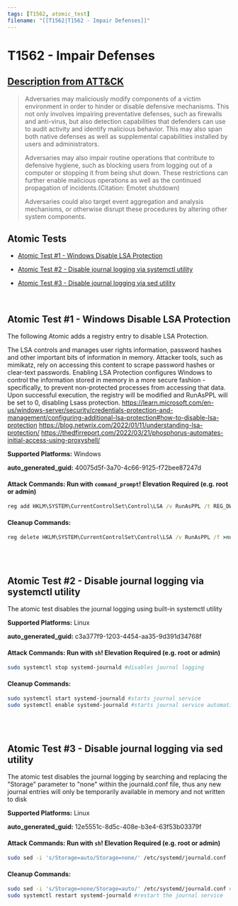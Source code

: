 ```yaml
---
tags: [T1562, atomic_test]
filename: "[[T1562|T1562 - Impair Defenses]]"
---
```


# T1562 - Impair Defenses
## [Description from ATT&CK](https://attack.mitre.org/techniques/T1562)
<blockquote>Adversaries may maliciously modify components of a victim environment in order to hinder or disable defensive mechanisms. This not only involves impairing preventative defenses, such as firewalls and anti-virus, but also detection capabilities that defenders can use to audit activity and identify malicious behavior. This may also span both native defenses as well as supplemental capabilities installed by users and administrators.

Adversaries may also impair routine operations that contribute to defensive hygiene, such as blocking users from logging out of a computer or stopping it from being shut down. These restrictions can further enable malicious operations as well as the continued propagation of incidents.(Citation: Emotet shutdown)

Adversaries could also target event aggregation and analysis mechanisms, or otherwise disrupt these procedures by altering other system components.</blockquote>

## Atomic Tests

- [Atomic Test #1 - Windows Disable LSA Protection](#atomic-test-1---windows-disable-lsa-protection)

- [Atomic Test #2 - Disable journal logging via systemctl utility](#atomic-test-2---disable-journal-logging-via-systemctl-utility)

- [Atomic Test #3 - Disable journal logging via sed utility](#atomic-test-3---disable-journal-logging-via-sed-utility)


<br/>

## Atomic Test #1 - Windows Disable LSA Protection
The following Atomic adds a registry entry to disable LSA Protection.

The LSA controls and manages user rights information, password hashes and other important bits of information in memory. Attacker tools, such as mimikatz, rely on accessing this content to scrape password hashes or clear-text passwords. Enabling LSA Protection configures Windows to control the information stored in memory in a more secure fashion - specifically, to prevent non-protected processes from accessing that data.
Upon successful execution, the registry will be modified and RunAsPPL will be set to 0, disabling Lsass protection.
https://learn.microsoft.com/en-us/windows-server/security/credentials-protection-and-management/configuring-additional-lsa-protection#how-to-disable-lsa-protection
https://blog.netwrix.com/2022/01/11/understanding-lsa-protection/
https://thedfirreport.com/2022/03/21/phosphorus-automates-initial-access-using-proxyshell/

**Supported Platforms:** Windows


**auto_generated_guid:** 40075d5f-3a70-4c66-9125-f72bee87247d






#### Attack Commands: Run with `command_prompt`!  Elevation Required (e.g. root or admin) 


```cmd
reg add HKLM\SYSTEM\CurrentControlSet\Control\LSA /v RunAsPPL /t REG_DWORD /d 0 /f
```

#### Cleanup Commands:
```cmd
reg delete HKLM\SYSTEM\CurrentControlSet\Control\LSA /v RunAsPPL /f >nul 2>&1
```





<br/>
<br/>

## Atomic Test #2 - Disable journal logging via systemctl utility
The atomic test disables the journal logging using built-in systemctl utility

**Supported Platforms:** Linux


**auto_generated_guid:** c3a377f9-1203-4454-aa35-9d391d34768f






#### Attack Commands: Run with `sh`!  Elevation Required (e.g. root or admin) 


```sh
sudo systemctl stop systemd-journald #disables journal logging
```

#### Cleanup Commands:
```sh
sudo systemctl start systemd-journald #starts journal service
sudo systemctl enable systemd-journald #starts journal service automatically at boot time
```





<br/>
<br/>

## Atomic Test #3 - Disable journal logging via sed utility
The atomic test disables the journal logging by searching and replacing the "Storage" parameter to "none" within the journald.conf file, thus any new journal entries will only be temporarily available in memory and not written to disk

**Supported Platforms:** Linux


**auto_generated_guid:** 12e5551c-8d5c-408e-b3e4-63f53b03379f






#### Attack Commands: Run with `sh`!  Elevation Required (e.g. root or admin) 


```sh
sudo sed -i 's/Storage=auto/Storage=none/' /etc/systemd/journald.conf
```

#### Cleanup Commands:
```sh
sudo sed -i 's/Storage=none/Storage=auto/' /etc/systemd/journald.conf #re-enables storage of journal data
sudo systemctl restart systemd-journald #restart the journal service
```





<br/>
